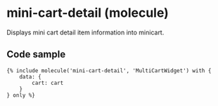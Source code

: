 # mini-cart-detail (molecule)

Displays mini cart detail item information into minicart.

## Code sample

```
{% include molecule('mini-cart-detail', 'MultiCartWidget') with {
    data: {
        cart: cart
    }
} only %}
```
